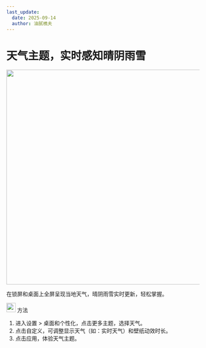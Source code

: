 ```yaml
---
last_update:
  date: 2025-09-14
  author: 油腻樵夫
---
```


# 天气主题，实时感知晴阴雨雪

<img src="https://tips-p01-drcn.dbankcdn.cn/MODEL/DOC/C00B031/resource/card/202508111clkwd/zh-cn/image/figure/10044753_f001_WeatherTheme.png" width="560" height=""/>

在锁屏和桌面上全屏呈现当地天气，晴阴雨雪实时更新，轻松掌握。

<img src="https://tips-p01-drcn.dbankcdn.cn/MODEL/EMUI/C00B030/resource/card/202503041becsx/zh-cn/image/common/buttons/fig_method.png" width="24" height="24"/> 方法

1.  进入设置 > 桌面和个性化，点击更多主题，选择天气。
2.  点击自定义，可调整显示天气（如：实时天气）和壁纸动效时长。
3.  点击应用，体验天气主题。
